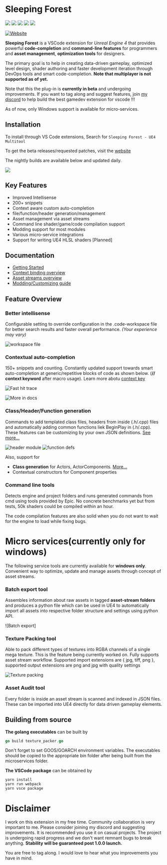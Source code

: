# Sleeping Forest

[![](https://gitlab.com/winterwildfire/ue4/trailblazer/badges/master/pipeline.svg)](https://gitlab.com/suvam0451/sleeping-forest-ue4/pipelines/)
![](https://img.shields.io/badge/4.24%20--%204.24-supported-green)
[![](https://img.shields.io/discord/573495259926102017)](https://discord.gg/8Qd8a66)
![](https://img.shields.io/badge/platform-windows-lightgrey)
![](https://img.shields.io/badge/replication-not%20supported-red)

[![Website](https://api.netlify.com/api/v1/badges/e3c2b5de-423f-417f-b57b-73d48f9e9c3f/deploy-status)](https://suvam0451.netlify.com/docs/sleeping-forest/getting-started)

**Sleeping Forest** is a VSCode extension for _Unreal Engine 4_ that provides powerful **code-completion** and **command-line features** for programmers and **asset management**, **optimization tools** for designers.

The primary goal is to help in creating data-driven gameplay, optimized level design, shader authoring and faster development iteration through DevOps tools and smart code-completion. **Note that multiplayer is not supported as of yet.**

Note that this the plug-in is **currently in beta** and undergoing improvements. If you want to tag along and suggest features, join [my discord](https://discord.gg/8Qd8a66) to help build the best gamedev extension for vscode !!!

As of now, only Windows support is available for micro-services.

## Installation

To install through VS Code extensions, Search for `Sleeping Forest - UE4 Multitool`

To get the beta releases/requested patches, visit the [website](https://suvam0451.netlify.com/docs/sleeping-forest/getting-started/)

The nightly builds are available below and updated daily.

[![](https://gitlab.com/winterwildfire/ue4/trailblazer/badges/master/pipeline.svg)](https://gitlab.com/suvam0451/sleeping-forest-ue4/pipelines/)

## Key Features

- Improved Intellisense
- 200+ snippets
- Context aware custom auto-completion
- file/function/header generation/management
- Asset management via asset streams
- Command line shader/game/code compilation support
- Modding support for most modules
- Various micro-service integrations
- Support for writing UE4 HLSL shaders [Planned]

## Documentation

- [Getting Started](https://suvam0451.netlify.com/docs/sleeping-forest/getting-started/)
- [Context binding overview](https://suvam0451.netlify.com/docs/sleeping-forest/context-keys/)
- [Asset streams overview](https://suvam0451.netlify.com/docs/sleeping-forest/hello-asset-streams)
- [Modding/Customizing guide](https://suvam0451.netlify.com/docs/sleeping-forest/extension-files)

## Feature Overview

### Better intellisense

Configurable setting to override configuration in the .code-workspace file for better search results and faster overall performance. _(Your experience may vary)_

![workspace file](https://i.imgur.com/N6ImaLr.gif)

### Contextual auto-completion

150+ snippets and counting.
Constantly updated support towards smart auto-completion at generic/repetitive blocks of code as shown below.
(**// context keyword** after macro usage). Learn more abotu [context key](https://suvam0451.netlify.com/docs/sleeping-forest/context-keys/)

![Fast hit trace](https://i.imgur.com/6003uFY.gif)

![More in docs](https://suvam0451.netlify.com/docs/sleeping-forestcontext-keys/)

### Class/Header/Function generation

Commands to add templated class files, headers from inside (.h/.cpp) files and automatically adding common functions liek BeginPlay in (.h/.cpp).
These features can be customizing by your own JSON definitions. [See more...](https://suvam0451.netlify.com/docs/sleeping-forest/extension-files)

![header module](https://i.imgur.com/6758foW.png)
![function defs](https://i.imgur.com/XZPWFCg.gif)

Also, support for

- **Class generation** for Actors, ActorComponents. [More...]()
- Contextual constructors for Component properties

### Command line tools

Detects engine and project folders and runs generated commands from cmd using tools provided by Epic.
No concrete benchmarks yet but from tests, 50k shaders could be compiled within an hour.

The code compilation features are also solid when you do not want to wait for the engine to load while fixing bugs.

# Micro services(currently only for windows)

The following service tools are currently available for **windows only**. Convenient way to optimize, update and manage assets through concept of asset streams.

### Batch export tool

Assembles information about raw assets in tagged **asset-stream folders** and produces a python file which can be used in UE4 to automatically
import all assets into respective folder structure and settings using python API.

![Batch export]

### Texture Packing tool

Able to pack different types of textures into RGBA channels of a single mega texture. This is the feature being currently worked on. Fully supports asset stream workflow.
Supported import extensions are { jpg, tiff, png }, supported output extensions are png and jpg with quality settings

![Texture packing](https://i.imgur.com/i8L4djk.gif)

### Asset Audit tool

Every folder is inside an asset stream is scanned and indexed in JSON files. These can be imported into UE4 directly for data driven gameplay elements.

## Building from source

**The golang executables** can be built by

```go
go build texture_packer.go
```

Don't forget to set GOOS/GOARCH environment variables.
The executables should be copied to the appropriate bin folder after being built from the microservices folder.

**The VSCode package** can be obtained by

```npm
yarn install
yarn run webpack
yarn vsce package
```

# Disclaimer

I work on this extension in my free time. Community collaboration is very important to me. Please consider joining my discord and suggesting improvements.
It is recommended you use it on casual projects. The project is undergoing rapid progress and we don't want remnant bugs to break anything.
**Stability will be guaranteed post 1.0.0 launch.**

You are free to tag along. I would love to hear what you improvements you have in mind.
